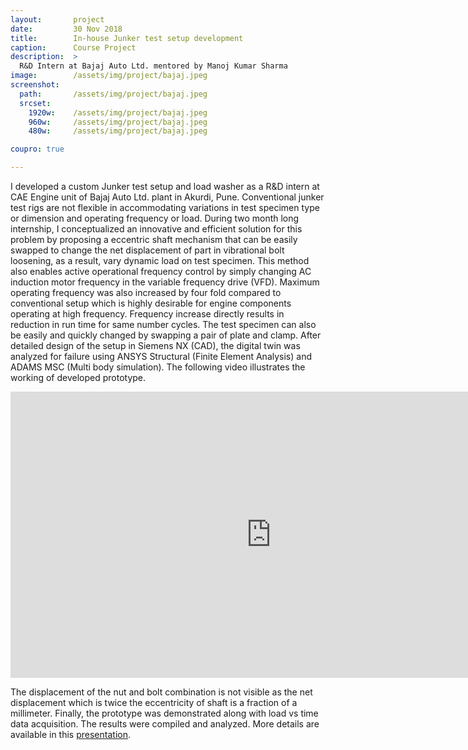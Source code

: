 ```yaml
---
layout:       project
date:         30 Nov 2018
title:        In-house Junker test setup development
caption:      Course Project
description:  >
  R&D Intern at Bajaj Auto Ltd. mentored by Manoj Kumar Sharma
image:        /assets/img/project/bajaj.jpeg
screenshot:
  path:       /assets/img/project/bajaj.jpeg
  srcset:
    1920w:    /assets/img/project/bajaj.jpeg
    960w:     /assets/img/project/bajaj.jpeg
    480w:     /assets/img/project/bajaj.jpeg

coupro: true

---
```


I developed a custom Junker test setup and load washer as a R&D intern at CAE Engine unit of Bajaj Auto Ltd. plant in Akurdi, Pune. Conventional junker test rigs are not flexible in accommodating variations in test specimen type or dimension and operating frequency or load. During two month long internship, I conceptualized an innovative and efficient solution for this problem by proposing a eccentric shaft mechanism that can be easily swapped to change the net displacement of part in vibrational bolt loosening, as a result, vary dynamic load on test specimen. This method also enables active operational frequency control by simply changing AC induction motor frequency in the variable frequency drive (VFD). Maximum operating frequency was also increased by four fold compared to conventional setup which is highly desirable for engine components operating at high frequency. Frequency increase directly results in reduction in run time for same number cycles. The test specimen can also be easily and quickly changed by swapping a pair of plate and clamp. After detailed design of the setup in Siemens NX (CAD), the digital twin was analyzed for failure using ANSYS Structural (Finite Element Analysis) and ADAMS MSC (Multi body simulation). The following video illustrates the working of developed prototype.

<div>
<iframe width="833" height="458" src="https://www.youtube.com/embed/uncIdjEySNA" frameborder="0" allow="accelerometer; autoplay; encrypted-media; gyroscope; picture-in-picture" allowfullscreen></iframe>
</div>

The displacement of the nut and bolt combination is not visible as the net displacement which is twice the eccentricity of shaft is a fraction of a millimeter. Finally, the prototype was demonstrated along with load vs time data acquisition. The results were compiled and analyzed. More details are available in this [presentation](/assets/bajaj_ppt.pdf).
